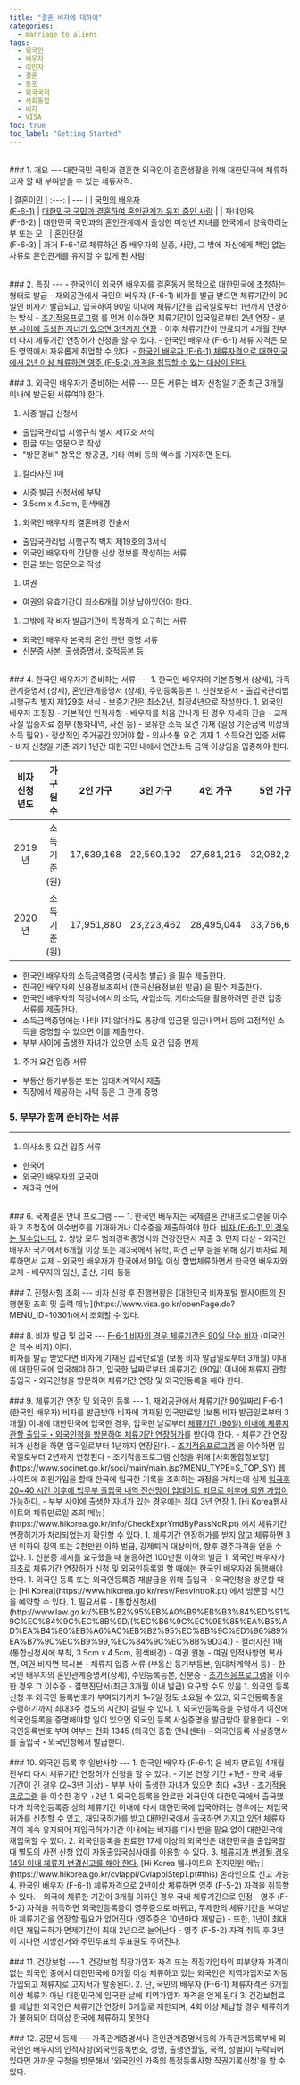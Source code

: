 ```yaml
---
title: "결혼 비자에 대하여"
categories:
  - marriage to aliens
tags:
  - 외국인
  - 배우자
  - 이민자
  - 결혼
  - 동포
  - 외국국적
  - 사회통합
  - 비자
  - VISA
toc: true
toc_label: "Getting Started"
---
```


<br>
### 1. 개요
---
대한국민 국민과 결혼한 외국인이 결혼생활을 위해 대한민국에 체류하고자 할 때 부여받을 수 있는 체류자격.

| 결혼이민 
| :---: | --- |
| <u>국민의 배우자</u><br><u>(F-6-1)</u> | <u>대한민국 국민과 결혼하여 혼인관계가 유지 중인 사람</u> |
| 자녀양육<br>(F-6-2) | 대한민국 국민과의 혼인관계에서 출생한 미성년 자녀를 한국에서 양육하려눈 부 또는 모 |
| 혼인단절<br>(F-6-3) | 과거 F-6-1로 체류하던 중 배우자의 실종, 사망, 그 밖에 자신에게 책임 없는 사류로 혼인관계를 유지할 수 없게 된 사람|<br>

<br>
### 2. 특징
---
- 한국인이 외국인 배우자를 결혼동거 목적으로 대한민국에 초청하는 형태로 발급
- 재외공관에서 국민의 배우자 (F-6-1) 비자를 발급 받으면 체류기간이 90일인 비자가 발급되고, 입국하여 90일 이내에 체류기간을 입국일로부터 1년까지 연장하는 방식
- <u>조기적응프로그램</u> 를 먼저 이수하면 체류기간이 입국일로부터 2년 연장
- <u>부부 사이에 출생한 자녀가 있으면 3년까지 연장</u>
- 이후 체류기간이 만료되기 4개월 전부터 다시 체류기간 연장허가 신청을 할 수 있다.
- 한국인 배우자 (F-6-1) 체류 자격은 모든 영역에서 자유롭게 취업할 수 있다.
- <u>한국인 배우자 (F-6-1) 체류자격으로 대한민국에서 2년 이상 체류하면 영주 (F-5-2) 자격을 취득할 수 있는 대상이 된다.</u><br>

<br>
### 3. 외국인 배우자가 준비하는 서류
---
모든 서류는 비자 신청일 기준 최근 3개월 이내에 발급된 서류여야 한다.

1. 사증 발급 신청서
- 출입국관리법 시행규칙 별지 제17호 서식
- 한글 또는 영문으로 작성
- "방문경비" 항목은 항공권, 기타 여비 등의 액수를 기재하면 된다.
1. 칼라사진 1매
- 시증 발급 신청서에 부탁
- 3.5cm x 4.5cm, 흰색배경
1. 외국인 배우자의 결혼배경 진술서
- 출입국관리법 시행규칙 벽지 제19호의 3서식
- 외국인 배우자의 간단한 신상 정보를 작성하는 서류
- 한글 또는 영문으로 작성
1. 여권
- 여권의 유효기간이 최소6개월 이상 남아있어야 한다.
1. 그밖에 각 비자 발급기관이 특정하게 요구하는 서류
- 외국인 배우자 본국의 혼인 관련 증명 서류
- 신분증 사본, 출생증명서, 호적등본 등<br>

<br>
### 4. 한국인 배우자가 준비하는 서류
---
1. 한국인 배우자의 기본증명서 (상세), 가족관계증명서 (상세), 혼인관계증명서 (상세), 주민등록등본
1. 신원보증서
- 출입국관리법 시행규칙 별지 제129호 서식
- 보증기간은 최소2년, 최장4년으로 작성한다.
1. 외국인 배우자 초정장
- 기본적인 인적사항
- 배우자를 처음 만나게 된 경우 자세히 진술
- 교제사실 입증자료 첨부 (통화내역, 사진 등)
- 보유한 소득 요건 기재 (일정 기준금액 이상의 소득 필요)
- 정상적인 주거공간 있어야 함
- 의사소통 요건 기재
1. 소득요건 입증 서류
- 비자 신청일 기준 과거 1년간 대한국민 내에서 연간소득 금액 이상임을 입증해야 한다.

| 비자신청년도| 가구원 수 | 2인 가구 | 3인 가구 | 4인 가구 | 5인 가구 | 6인 가구 | 7인 가구 이상 |
| :---: | :---: | :---: | :---: | :---: | :---: | :---: | :---: |
| 2019년| 소득기준 (원) | 17,639,168 | 22,560,192 | 27,681,216 | 32,082,240 | 37,923,264 | 가구원 추가 1인당 <br> 5,121,024원씩 증가 |
| 2020년 | 소득기준 (원) | 17,951,880 | 23,223,462 | 28,495,044 | 33,766,626 | 39,038,208 | 가구원 추가 1인당<br> 5,271,582원씩 증가 |

- 한국인 배우자의 소득금액증명 (국세청 발급) 을 필수 제출한다.
- 한국인 배우자의 신용정보조회서 (한국신용정보원 발급) 을 필수 제출한다.
- 한국인 배우자의 직장내에서의 소득, 사업소득, 기타소득을 활용하려면 관련 입증 서류를 제출한다.
- 소득금액증명에는 나타나지 않더라도 통장에 입금된 입금내역서 등의 고정적인 소득을 증명할 수 있으면 이를 제출한다.
- 부부 사이에 출생한 자녀가 있으면 소득 요건 입증 면제

1. 주거 요건 입증 서류
- 부동산 등기부등본 또는 임대차계약서 제출
- 직장에서 제공하는 사택 등은 그 관계 증명

### 5. 부부가 함께 준비하는 서류
---
1. 의사소통 요건 입증 서류
- 한국어
- 외국인 배우자의 모국어
- 제3국 언어<br>

<br>
### 6. 국제결혼 안내 프로그램
---
1. 한국인 배우자는 국제결혼 안내프로그램을 이수하고 초청장에 이수번호를 기재하거나 이수증을 제출하여야 한다. <u>비자 (F-6-1) 인 경우는 필수입니다.</u>
2. 쌍방 모두 범죄경력증명서와 건강진단서 제출
3. 면제 대상
- 외국인 배우자 국가에서 6개월 이상 또는 제3국에서 유학, 파견 근부 등을 위해 장기 바자료 체류하면서 교제
- 외국인 배우자가 한국에서 91일 이상 합법체류하면서 한국인 배우자와 교제
- 배우자의 임신, 출산, 기타 등등<br>

<br>
### 7. 진행사항 조회
---
비자 신청 후 진행현황은 [대한민국 비자포털 웹사이트의 진행현황 조회 및 출력 메뉴](https://www.visa.go.kr/openPage.do?MENU_ID=10301)에서 조회할 수 있다.<br>

<br>
### 8. 비자 발급 및 입국
---
<u>F-6-1 비자의 경우 체류기간은 90일 단수 비자</u> (미국인은 복수 비자) 이다.<br>
비자를 발급 받았다면 비자에 기재된 입국만료일 (보통 비자 발급일로부터 3개월) 이내에 대한민국에 입국해야 하고, 입국한 날짜로부터 체류기간 (90일) 이내에 체류지 관할 출입국・외국인청을 방문하여 체류기간 연장 및 외국인등록을 해야 한다.<br>

<br>
### 9. 체류기간 연장 및 외국인 등록
---
1. 재외공관에서 체류기간 90일짜리 F-6-1 (한국인 배우자) 비자를 발급받아 비자에 기재된 입국만료일 (보통 비자 발급일로부터 3개월) 이내에 대한민국에 입국한 경우, 입국한 날로부터 <u>체류기간 (90일) 이내에 체류지 관할 출입국・외국인청을 방문하여 체류기간 연장허가</u>를 받아야 한다.
- 체류기간 연장허가 신청을 하면 입국일로부터 1년까지 연장된다.
- <u>조기적응프로그램</u> 을 이수하면 입국일로부터 2년까지 연장된다
- 조기적응프로그램 신청을 위해 [사회통합정보망](https://www.socinet.go.kr/soci/main/main.jsp?MENU_TYPE=S_TOP_SY) 웹사이트에 회원가입을 할때 한국에 입국한 기록을 조회하는 과정을 거치는데 실제 <u>입국후 20~40 시간 이후에 법무부 출입국 내역 전산망이 업데이트 되므로 이후에 회원 가입이 가능하다.</u>
- 부부 사이에 출생한 자녀가 있는 경우에는 최대 3년 연장
1. [Hi Korea웹사이트의 체류만료일 조회 메뉴](https://www.hikorea.go.kr/info/CheckExprYmdByPassNoR.pt) 에서 체류기간 연장허가가 처리되었는지 확인할 수 있다.
1. 체류기간 연장허가를 받지 않고 체류하면 3년 이하의 징역 또는 2천만원 이하 벌급, 강제퇴거 대상이며, 향후 영주자격을 얻을 수 없다.
1. 신분증 제시를 요구했을 때 불응하면 100만원 이하의 벌금
1. 외국인 배우자가 최초로 체류기간 연장허가 신청 및 외국인등록일 할 때에는 한국인 배우자와 동행해야 한다.
1. 외국인 등록 또는 외국인등록증 재발급을 위해 출입국・외국인청을 방문할 때는 [Hi Korea](https://www.hikorea.go.kr/resv/ResvIntroR.pt) 에서 방문할 시간을 예약할 수 있다.
1. 필요서류
- [통합신청서](http://www.law.go.kr/%EB%B2%95%EB%A0%B9%EB%B3%84%ED%91%9C%EC%84%9C%EC%8B%9D/(%EC%B6%9C%EC%9E%85%EA%B5%AD%EA%B4%80%EB%A6%AC%EB%B2%95%EC%8B%9C%ED%96%89%EA%B7%9C%EC%B9%99,%EC%84%9C%EC%8B%9D34))
- 컬러사진 1매 (통합신청서에 부착, 3.5cm x 4.5cm, 흰색배경)
- 여권 원본
- 여권 인적사항면 복사면, 여권 비자면 복사본
- 체류지 입증 서류 (부동산 등기부등본, 임대차계약서 등)
- 한국인 배우자의 혼인관계증명서(상세), 주민등록등본, 신분증
- <u>조기적응프로그램</u>을 이수한 경우 그 이수증
- 결핵진단서(최근 3개월 이내 발급) 요구할 수도 있음
1. 외국인 등록 신청 후 외국인 등록번호가 부여되기까지 1~7일 정도 소요될 수 있고, 외국인등록증을 수령하기까지 최대3주 정도의 시간이 걸릴 수 있다.
1. 외국인등록증을 수령하기 이전에 외국인등록을 증명해야할 일이 있으면 외국인 등록 사실증명을 발급받아 활용한다.
- 외국인등록번호 부여 여부는 전화 1345 (외국인 종합 안내센터)
- 외국인등록 사실증명서를 출입국・외국인청에서 발급한다.<br>

<br>
### 10. 외국인 등록 후 일반사항
---
1. 한국인 배우자 (F-6-1) 은 비자 만료일 4개월 전부터 다시 체류기간 연장허가 신청을 할 수 있다.
- 기본 연장 기간 +1년
- 한국 체류 기간이 긴 경우 (2~3년 이상)
- 부부 사이 출생한 자녀가 있으면 최대 +3년
- <u>조기적용프로그램</u> 을 이수한 경우 +2년
1. 외국인등록을 완료한 외국인이 대한민국에서 출국했다가 외국인등록증 상의 체류기간 이내에 다시 대한민국에 입국하려는 경우에는 재입국허가를 신청할 수 있고, 재입국허가를 받고 대한민국에서 출국하면 가지고 있던 체류자격이 계속 유지되어 재입국허가기간 이내에는 비자를 다시 받을 필요 없이 대한민국에 재입국할 수 있다.
2. 외국인등록을 완료한 17세 이상의 외국인은 대한민국을 출입국할 때 별도의 사전 신청 없이 자동출입국심사대를 이용할 수 있다.
3. <u>체류지가 변경될 경우 14일 이내 체류지 변경신고를 해야 한다.</u> [Hi Korea 웹사이트의 전자민원 메뉴](https://www.hikorea.go.kr/cvlappl/CvlapplStep1.pt#this) 온라인으로 신고 가능
4. 한국인 배우자 (F-6-1) 체류자격으로 2년이상 체류하면 영주 (F-5-2) 자격을 취득할 수 있다. 
- 외국에 체류한 기간이 3개월 이하인 경우 국내 체류기간으로 인정
- 영주 (F-5-2) 자격을 취득하면 외국인등록증이 영주증으로 바뀌고, 무제한의 체류기간을 부여받아 체류기간을 연장할 필요가 없어진다 (영주증은 10년마다 재발급)
- 또한, 1년이 최대이던 재입국허가 면제기간이 최대 2년으로 늘어난다
- 영주 (F-5-2) 자격 취득 후 3년이 지나면 지방선거와 주민투표의 투표권도 주어진다.<br>

<br>
### 11. 건강보험
---
1. 건강보험 직장가입자 자격 또는 직장가입자의 피부양자 자격이 없는 외국인 중에서 대한민국에 6개월 이상 체류하고 있는 외국인은 지역가입자로 자동 가입되고 체류지로 고지서가 발송된다.
2. 단, 국민의 배우자 (F-6-1) 체류자격은 6개월 이상 체류가 아닌 대한민국에 입국한 날에 지역가입자 자격을 얻게 된다
3. 건강보험료를 체납한 외국인은 체류기간 연장이 6개월로 제한되며, 4회 이상 체납할 경우 체류허가가 불허되어 더이상 한국에 체류하지 못한다<br>

<br>
### 12. 공문서 등제
---
가족관계증명서나 혼인관계증명서등의 가족관계등록부에 외국인인 배우자의 인적사항(외국인등록번호, 성명, 출생연월일, 국적, 성별)이 누락되어 있다면 가까운 구청을 방문해서 '외국인인 가족의 특정등록사항 직권기록신청'을 할 수 있다. 
